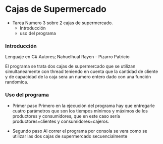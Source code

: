 # Cajas de Supermercado

- Tarea Numero 3 sobre 2 cajas de supermercado.
  - Introducción
  - uso del programa

### Introducción

Lenguaje en C#
Autores; Nahuelhual Rayen - Pizarro Patricio

El programa se trata dos cajas de supermercado que se utilizan simultaneamente con thread teniendo en cuenta que la cantidad de cliente y de capacidad de la caja sera un numero entero dado con una función randomica.

### Uso del programa

- Primer paso
Primero en la ejecución del programa hay que entregarle cuatro parámetros que son los tiempos mínimos y máximos de los productores y consumidores, que en este caso sería productores=clientes y consumidores=cajeros.

- Segundo paso
Al correr el programa por consola se vera como se utilizar las dos cajas de supermercado secuencialmente 
